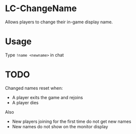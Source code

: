 # LC-ChangeName
Allows players to change their in-game display name.

# Usage
Type `!name <newname>` in chat

# TODO
Changed names reset when:
- A player exits the game and rejoins
- A player dies

Also
- New players joining for the first time do not get new names
- New names do not show on the monitor display